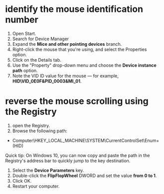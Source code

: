 # identify the mouse identification number

1. Open Start.
2. Search for Device Manager
3. Expand the **Mice and other pointing devices** branch.
4. Right-click the mouse that you're using, and select the Properties option.
5. Click on the Details tab.
6. Use the "Property" drop-down menu and choose the **Device instance path** option.
1. Note the VID ID value for the mouse — for example, **HID\VID_0E0F&PID_0003&MI_01**.

# reverse the mouse scrolling using the Registry

1. open the Registry.
1. Browse the following path:
- Computer\HKEY_LOCAL_MACHINE\SYSTEM\CurrentControlSet\Enum\+(HID)

Quick tip: On Windows 10, you can now copy and paste the path in the Registry's address bar to quickly jump to the key destination.

1. Select the **Device Parameters** key.
1. Double-click the **FlipFlopWheel** DWORD and set the value **from 0 to 1**.
1. Click OK.
1. Restart your computer.
